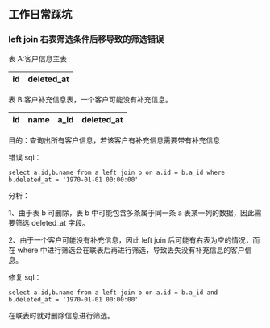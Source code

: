 ## 工作日常踩坑
### left join 右表筛选条件后移导致的筛选错误
表 A:客户信息主表

|id|deleted_at|
|----|----|

表 B:客户补充信息表，一个客户可能没有补充信息。

|id|name|a_id|deleted_at|
|----|----|----|----|

目的：查询出所有客户信息，若该客户有补充信息需要带有补充信息

错误 sql：
```mariadb
select a.id,b.name from a left join b on a.id = b.a_id where b.deleted_at = '1970-01-01 00:00:00'
```
分析：

1、由于表 b 可删除，表 b 中可能包含多条属于同一条 a 表某一列的数据，因此需要筛选 deleted_at 字段。

2、由于一个客户可能没有补充信息，因此 left join 后可能有右表为空的情况，而在 where 中进行筛选会在联表后再进行筛选，导致丢失没有补充信息的客户信息。

修复 sql：
```mariadb
select a.id,b.name from a left join b on a.id = b.a_id and b.deleted_at = '1970-01-01 00:00:00'
```

在联表时就对删除信息进行筛选。
